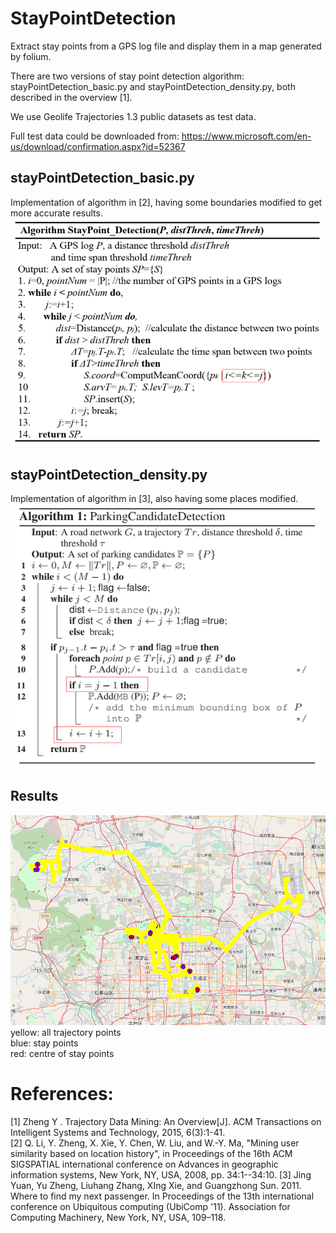 # StayPointDetection
Extract stay points from a GPS log file and display them in a map generated by folium.  

There are two versions of stay point detection algorithm: stayPointDetection_basic.py and stayPointDetection_density.py, both described in the overview [1].  

We use Geolife Trajectories 1.3 public datasets as test data.  

Full test data could be downloaded from: https://www.microsoft.com/en-us/download/confirmation.aspx?id=52367  

## stayPointDetection_basic.py 
Implementation of algorithm in [2], having some boundaries modified to get more accurate results.  
![stayPointDetection_basic](https://github.com/zhang35/Image/blob/master/StayPointDetection_basic.png)

## stayPointDetection_density.py 
Implementation of algorithm in [3], also having some places modified.  
![stayPointDetection_density](https://github.com/zhang35/Image/blob/master/StayPointDetection_density.png)

## Results
![results shown by folium](https://github.com/zhang35/Image/blob/master/folium.png)
yellow: all trajectory points  
blue: stay points    
red: centre of stay points

# References:
[1] Zheng Y . Trajectory Data Mining: An Overview[J]. ACM Transactions on Intelligent Systems and Technology, 2015, 6(3):1-41.  
[2] Q. Li, Y. Zheng, X. Xie, Y. Chen, W. Liu, and W.-Y. Ma, "Mining user similarity based on location history", in Proceedings of the 16th ACM SIGSPATIAL international conference on Advances in geographic information systems, New York, NY, USA, 2008, pp. 34:1--34:10.
[3] Jing Yuan, Yu Zheng, Liuhang Zhang, XIng Xie, and Guangzhong Sun. 2011. Where to find my next passenger. In Proceedings of the 13th international conference on Ubiquitous computing (UbiComp '11). Association for Computing Machinery, New York, NY, USA, 109–118.
